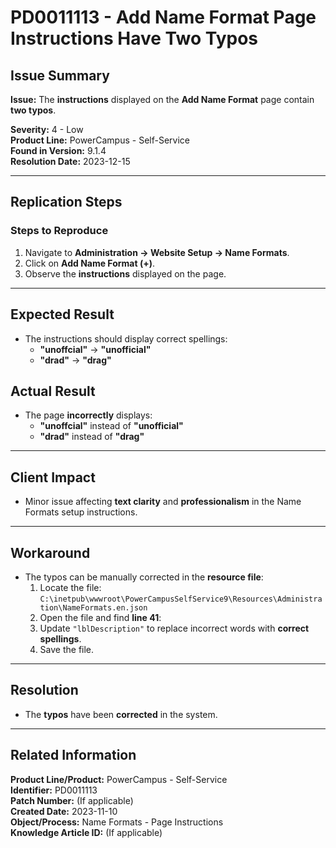 # PD0011113 - Add Name Format Page Instructions Have Two Typos

## Issue Summary
**Issue:** The **instructions** displayed on the **Add Name Format** page contain **two typos**.

**Severity:** 4 - Low  
**Product Line:** PowerCampus - Self-Service  
**Found in Version:** 9.1.4  
**Resolution Date:** 2023-12-15  

---

## Replication Steps
### **Steps to Reproduce**
1. Navigate to **Administration → Website Setup → Name Formats**.
2. Click on **Add Name Format (+)**.
3. Observe the **instructions** displayed on the page.

---

## Expected Result
- The instructions should display correct spellings:
  - **"unoffcial"** → **"unofficial"**  
  - **"drad"** → **"drag"**

## Actual Result
- The page **incorrectly** displays:
  - **"unoffcial"** instead of **"unofficial"**  
  - **"drad"** instead of **"drag"**

---

## Client Impact
- Minor issue affecting **text clarity** and **professionalism** in the Name Formats setup instructions.

---

## Workaround
- The typos can be manually corrected in the **resource file**:
  1. Locate the file:  
     `C:\inetpub\wwwroot\PowerCampusSelfService9\Resources\Administration\NameFormats.en.json`
  2. Open the file and find **line 41**:
  3. Update `"lblDescription"` to replace incorrect words with **correct spellings**.
  4. Save the file.

---

## Resolution
- The **typos** have been **corrected** in the system.

---

## Related Information
**Product Line/Product:** PowerCampus - Self-Service  
**Identifier:** PD0011113  
**Patch Number:** (If applicable)  
**Created Date:** 2023-11-10  
**Object/Process:** Name Formats - Page Instructions  
**Knowledge Article ID:** (If applicable)
